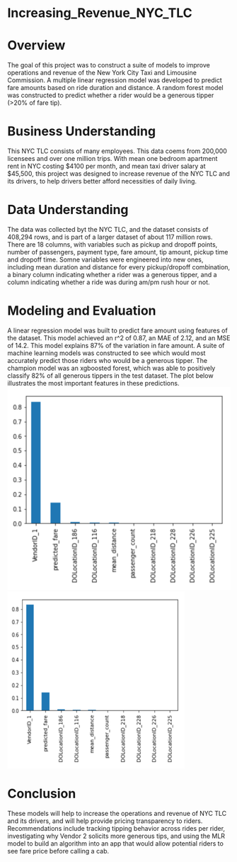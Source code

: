 # Increasing_Revenue_NYC_TLC

# Overview
The goal of this project was to construct a suite of models to improve operations and revenue of the New York City Taxi and Limousine Commission. A multiple linear regression model was developed to predict fare amounts based on ride duration and distance. A random forest model was constructed to predict whether a rider would be a generous tipper (>20% of fare tip). 

# Business Understanding
This NYC TLC consists of many employees. This data coems from 200,000 licensees and over one million trips. With mean one bedroom apartment rent in NYC costing $4100 per month, and mean taxi driver salary at $45,500, this project was designed to increase revenue of the NYC TLC and its drivers, to help drivers better afford necessities of daily living. 

# Data Understanding
The data was collected byt the NYC TLC, and the dataset consists of 408,294 rows, and is part of a larger dataset of about 117 million rows. There are 18 columns, with variables such as pickup and dropoff points, number of passengers, payment type, fare amount, tip amount, pickup time and dropoff time. Somne variables were engineered into new ones, including mean duration and distance for every pickup/dropoff combination, a binary column indicating whether a rider was a generous tipper, and a column indicating whether a ride was during am/pm rush hour or not. 

# Modeling and Evaluation
A linear regression model was built to predict fare amount using features of the dataset. This model achieved an r^2 of 0.87, an MAE of 2.12, and an MSE of 14.2. This model explains 87% of the variation in fare amount. A suite of machine learning models was constructed to see which would most accurately predict those riders who would be a generous tipper. The champion model was an xgboosted forest, which was able to positively classify 82% of all generous tippers in the test dataset. The plot below illustrates the most important features in these predictions.
![alt text](https://github.com/bjkoewler/Increasing_Revenue_NYC_TLC/blob/main/images/feature_importances.png)
<a href="url"><img src="https://github.com/bjkoewler/Increasing_Revenue_NYC_TLC/blob/main/images/feature_importances.png" align="center" height="400" width="400" ></a>
# Conclusion
These models will help to increase the operations and revenue of NYC TLC and its drivers, and will help provide pricing transparency to riders. Recommendations include tracking tipping behavior across rides per rider, investigating why Vendor 2 solicits more generous tips, and using the MLR model to build an algorithm into an app that would allow potential riders to see fare price before calling a cab.
